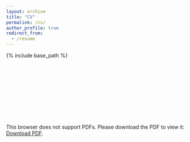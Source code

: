 ```yaml
---
layout: archive
title: "CV"
permalink: /cv/
author_profile: true
redirect_from:
  - /resume
---
```


{% include base_path %}

<object data="files/Master_Thesis_RMarcinkevics.pdf" type="application/pdf" width="700px" height="700px">
    <embed src="files/Master_Thesis_RMarcinkevics.pdf">
        <p>This browser does not support PDFs. Please download the PDF to view it: <a href="http://yoursite.com/the.pdf">Download PDF</a>.</p>
    </embed>
</object>
